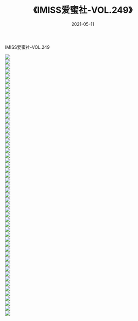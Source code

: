 ﻿---
layout: post
title:  《IMISS爱蜜社-VOL.249》
date:   2021-05-11
img: http://img.660000.xyz/Sharelink/网络美图/2021/IMISS爱蜜社-VOL.249/000.jpg
categories: [美女, 清纯, 唯美]
---

IMISS爱蜜社-VOL.249

  ![](http://img.660000.xyz/Sharelink/网络美图/2021/IMISS爱蜜社-VOL.249/001.jpg) <br> ![](http://img.660000.xyz/Sharelink/网络美图/2021/IMISS爱蜜社-VOL.249/002.jpg) <br> ![](http://img.660000.xyz/Sharelink/网络美图/2021/IMISS爱蜜社-VOL.249/003.jpg) <br> ![](http://img.660000.xyz/Sharelink/网络美图/2021/IMISS爱蜜社-VOL.249/004.jpg) <br> ![](http://img.660000.xyz/Sharelink/网络美图/2021/IMISS爱蜜社-VOL.249/005.jpg) <br> ![](http://img.660000.xyz/Sharelink/网络美图/2021/IMISS爱蜜社-VOL.249/006.jpg) <br> ![](http://img.660000.xyz/Sharelink/网络美图/2021/IMISS爱蜜社-VOL.249/007.jpg) <br> ![](http://img.660000.xyz/Sharelink/网络美图/2021/IMISS爱蜜社-VOL.249/008.jpg) <br> ![](http://img.660000.xyz/Sharelink/网络美图/2021/IMISS爱蜜社-VOL.249/009.jpg) <br> ![](http://img.660000.xyz/Sharelink/网络美图/2021/IMISS爱蜜社-VOL.249/010.jpg) <br> ![](http://img.660000.xyz/Sharelink/网络美图/2021/IMISS爱蜜社-VOL.249/011.jpg) <br> ![](http://img.660000.xyz/Sharelink/网络美图/2021/IMISS爱蜜社-VOL.249/012.jpg) <br> ![](http://img.660000.xyz/Sharelink/网络美图/2021/IMISS爱蜜社-VOL.249/013.jpg) <br> ![](http://img.660000.xyz/Sharelink/网络美图/2021/IMISS爱蜜社-VOL.249/014.jpg) <br> ![](http://img.660000.xyz/Sharelink/网络美图/2021/IMISS爱蜜社-VOL.249/015.jpg) <br> ![](http://img.660000.xyz/Sharelink/网络美图/2021/IMISS爱蜜社-VOL.249/016.jpg) <br> ![](http://img.660000.xyz/Sharelink/网络美图/2021/IMISS爱蜜社-VOL.249/017.jpg) <br> ![](http://img.660000.xyz/Sharelink/网络美图/2021/IMISS爱蜜社-VOL.249/018.jpg) <br> ![](http://img.660000.xyz/Sharelink/网络美图/2021/IMISS爱蜜社-VOL.249/019.jpg) <br> ![](http://img.660000.xyz/Sharelink/网络美图/2021/IMISS爱蜜社-VOL.249/020.jpg) <br> ![](http://img.660000.xyz/Sharelink/网络美图/2021/IMISS爱蜜社-VOL.249/021.jpg) <br> ![](http://img.660000.xyz/Sharelink/网络美图/2021/IMISS爱蜜社-VOL.249/022.jpg) <br> ![](http://img.660000.xyz/Sharelink/网络美图/2021/IMISS爱蜜社-VOL.249/023.jpg) <br> ![](http://img.660000.xyz/Sharelink/网络美图/2021/IMISS爱蜜社-VOL.249/024.jpg) <br> ![](http://img.660000.xyz/Sharelink/网络美图/2021/IMISS爱蜜社-VOL.249/025.jpg) <br> ![](http://img.660000.xyz/Sharelink/网络美图/2021/IMISS爱蜜社-VOL.249/026.jpg) <br> ![](http://img.660000.xyz/Sharelink/网络美图/2021/IMISS爱蜜社-VOL.249/027.jpg) <br> ![](http://img.660000.xyz/Sharelink/网络美图/2021/IMISS爱蜜社-VOL.249/028.jpg) <br> ![](http://img.660000.xyz/Sharelink/网络美图/2021/IMISS爱蜜社-VOL.249/029.jpg) <br> ![](http://img.660000.xyz/Sharelink/网络美图/2021/IMISS爱蜜社-VOL.249/030.jpg) <br> ![](http://img.660000.xyz/Sharelink/网络美图/2021/IMISS爱蜜社-VOL.249/031.jpg) <br> ![](http://img.660000.xyz/Sharelink/网络美图/2021/IMISS爱蜜社-VOL.249/032.jpg) <br> ![](http://img.660000.xyz/Sharelink/网络美图/2021/IMISS爱蜜社-VOL.249/033.jpg) <br> ![](http://img.660000.xyz/Sharelink/网络美图/2021/IMISS爱蜜社-VOL.249/034.jpg) <br> ![](http://img.660000.xyz/Sharelink/网络美图/2021/IMISS爱蜜社-VOL.249/035.jpg) <br> ![](http://img.660000.xyz/Sharelink/网络美图/2021/IMISS爱蜜社-VOL.249/036.jpg) <br> ![](http://img.660000.xyz/Sharelink/网络美图/2021/IMISS爱蜜社-VOL.249/037.jpg) <br> ![](http://img.660000.xyz/Sharelink/网络美图/2021/IMISS爱蜜社-VOL.249/038.jpg) <br> ![](http://img.660000.xyz/Sharelink/网络美图/2021/IMISS爱蜜社-VOL.249/039.jpg) <br> ![](http://img.660000.xyz/Sharelink/网络美图/2021/IMISS爱蜜社-VOL.249/040.jpg) <br> ![](http://img.660000.xyz/Sharelink/网络美图/2021/IMISS爱蜜社-VOL.249/041.jpg) <br> ![](http://img.660000.xyz/Sharelink/网络美图/2021/IMISS爱蜜社-VOL.249/042.jpg) <br> ![](http://img.660000.xyz/Sharelink/网络美图/2021/IMISS爱蜜社-VOL.249/043.jpg) <br> ![](http://img.660000.xyz/Sharelink/网络美图/2021/IMISS爱蜜社-VOL.249/044.jpg) <br> ![](http://img.660000.xyz/Sharelink/网络美图/2021/IMISS爱蜜社-VOL.249/045.jpg) <br> ![](http://img.660000.xyz/Sharelink/网络美图/2021/IMISS爱蜜社-VOL.249/046.jpg) <br> ![](http://img.660000.xyz/Sharelink/网络美图/2021/IMISS爱蜜社-VOL.249/047.jpg) <br> ![](http://img.660000.xyz/Sharelink/网络美图/2021/IMISS爱蜜社-VOL.249/048.jpg) <br> ![](http://img.660000.xyz/Sharelink/网络美图/2021/IMISS爱蜜社-VOL.249/049.jpg) <br> ![](http://img.660000.xyz/Sharelink/网络美图/2021/IMISS爱蜜社-VOL.249/050.jpg) <br> ![](http://img.660000.xyz/Sharelink/网络美图/2021/IMISS爱蜜社-VOL.249/051.jpg) <br> ![](http://img.660000.xyz/Sharelink/网络美图/2021/IMISS爱蜜社-VOL.249/052.jpg) <br> ![](http://img.660000.xyz/Sharelink/网络美图/2021/IMISS爱蜜社-VOL.249/053.jpg) <br>